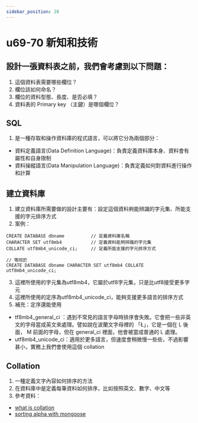 ```yaml
---
sidebar_position: 28
---
```


# u69-70 新知和技術 


## 設計一張資料表之前，我們會考慮到以下問題：
1. 這個資料表需要哪些欄位？
2. 欄位該如何命名？
3. 欄位的資料型態、長度、是否必填？
4. 資料表的 Primary key （主鍵）是哪個欄位？

## SQL
1. 是一種存取和操作資料庫的程式語言，可以將它分為兩個部分：
  - 資料定義語言(Data Definition Language)：負責定義資料庫本身、資料會有屬性和自身限制
  - 資料操縱語言(Data Manipulation Language)：負責定義如何對資料進行操作和計算

## 建立資料庫
1. 建立資料庫所需要做的設計主要有：設定這個資料夠能辨識的字元集、所能支援的字元排序方式
2. 案例：
```
CREATE DATABASE dbname          // 定義資料庫名稱
CHARACTER SET utf8mb4           // 定義資料能夠辨識的字元集
COLLATE utf8mb4_unicode_ci;     // 定義所能支援的字元排序方式

// 等同於
CREATE DATABASE dbname CHARACTER SET utf8mb4 COLLATE utf8mb4_unicode_ci;
```
3. 這裡所使用的字元集為utf8mb4，它屬於utf8字元集，只是比utf8接受更多字元
4. 這裡所使用的定序為utf8mb4_unicode_ci，能夠支援更多語言的排序方式
5. 補充：定序還能使用
  - tf8mb4_general_ci ：遇到不常見的語言字母時排序會失敗。它會把一些非英文的字母當成英文來處理。譬如說在波蘭文字母裡的 「Ł」，它是一個在 L 後面， M 前面的字母，但在 general_ci 裡面，他會被當成普通的 L 處理。
  - utf8mb4_unicode_ci：適用於更多語言，但速度會稍微慢一些些，不過影響甚小，實務上我們會使用這個 collation


## Collation
1. 一種定義文字內容如何排序的方法
2. 在資料庫中是定義每筆資料如何排序，比如按照英文、數字、中文等
3. 參考資料：
 - [what is collation](https://docs.mongodb.com/manual/reference/collation/)
 - [sorting alpha with mongoose](https://stackoverflow.com/questions/19435580/sorting-alpha-with-mongoose)